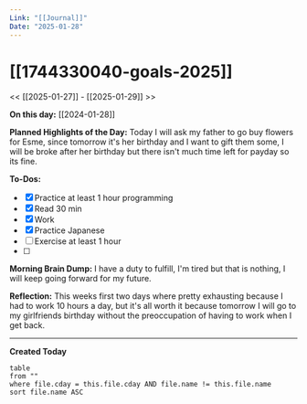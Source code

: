 ```yaml
---
Link: "[[Journal]]"
Date: "2025-01-28"
---
```

# [[1744330040-goals-2025]]

<< [[2025-01-27]] - [[2025-01-29]] >>

**On this day:** [[2024-01-28]]

**Planned Highlights of the Day:**
Today I will ask my father to go buy flowers for Esme, since tomorrow it's her birthday and I want to gift them some, I will be broke after her birthday but there isn't much time left for payday so its fine.

**To-Dos:**
- [x] Practice at least 1 hour programming
- [x] Read 30 min
- [x] Work
- [x] Practice Japanese
- [ ] Exercise at least 1 hour
- [ ] 

**Morning Brain Dump:**
I have a duty to fulfill, I'm tired but that is nothing, I will keep going forward for my future.

**Reflection:**
This weeks first two days where pretty exhausting because I had to work 10 hours a day, but it's all worth it because tomorrow I will go to my girlfriends birthday without the preoccupation of having to work when I get back.

---
**Created Today**
```dataview
table
from ""
where file.cday = this.file.cday AND file.name != this.file.name
sort file.name ASC
```
